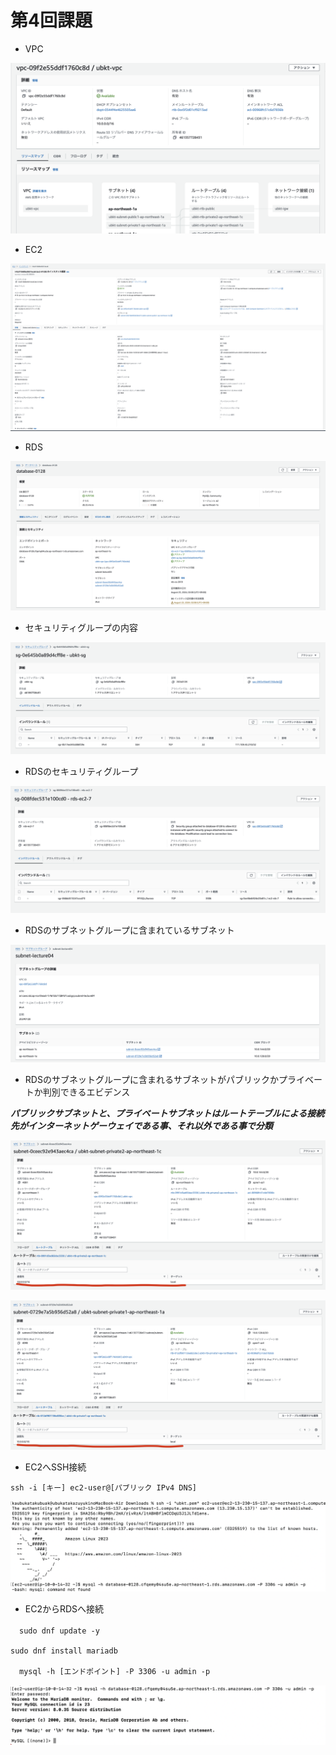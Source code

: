 # 第4回課題

* VPC

![VPC](vpc.png)

* EC2

![EC2](ec20128.png)

* RDS
  
![rds](rds0128.png)

* セキュリティグループの内容
  
![sg](sg0128.png)

* RDSのセキュリティグループ

![rds_sg](rds_sg0129.png)

* RDSのサブネットグループに含まれているサブネット
  
![subnet](subnet0128.png)

* RDSのサブネットグループに含まれるサブネットがパブリックかプライベートか判別できるエビデンス

***パブリックサブネットと、プライベートサブネットはルートテーブルによる接続先がインターネットゲーウェイである事、それ以外である事で分類***

![subnet_detail](subnet0130-3.png)

![subnet_detail](subnet0130-4.png)

* EC2へSSH接続

`ssh -i [キー] ec2-user@[パブリック IPv4 DNS]`
  
![ec2_ssh](ssh0128.png)

* EC2からRDSへ接続

　`sudo dnf update -y`

 `sudo dnf install mariadb`

　`mysql -h [エンドポイント] -P 3306 -u admin -p`
  
![ec2_rds](sql0128.png)
